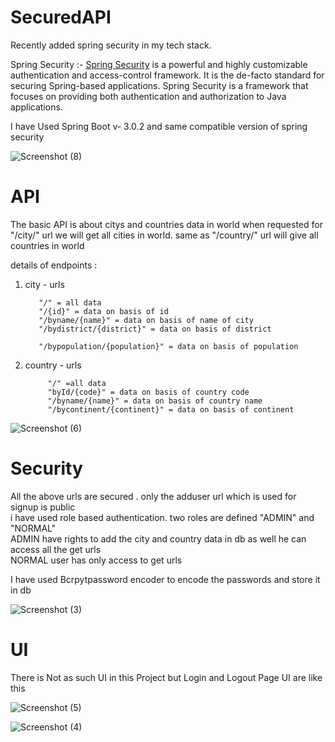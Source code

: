 # SecuredAPI
Recently added spring security in my tech stack. 

Spring Security  :-  [Spring Security](https://spring.io/projects/spring-security) is a powerful and highly customizable authentication and access-control framework. It is the de-facto standard for securing Spring-based applications.
Spring Security is a framework that focuses on providing both authentication and authorization to Java applications. 

I have Used Spring Boot v- 3.0.2 and same compatible version of spring security

![Screenshot (8)](https://user-images.githubusercontent.com/89680568/216748683-f21149a7-9245-443e-bdb4-28a4e7f95225.png)


# API
The basic API is about citys and countries data in world when requested for "/city/" url we will get all cities in world. same as "/country/" url will 
give all countries in world

details of endpoints :

1. city -  urls


          "/" = all data
          "/{id}" = data on basis of id
          "/byname/{name}" = data on basis of name of city         
          "/bydistrict/{district}" = data on basis of district          

          "/bypopulation/{population}" = data on basis of population

2. country - urls
            
            "/" =all data
            "byId/{code}" = data on basis of country code
            "/byname/{name}" = data on basis of country name
            "/bycontinent/{continent}" = data on basis of continent
            
            
 ![Screenshot (6)](https://user-images.githubusercontent.com/89680568/216748650-b719c2f2-34d6-42ce-b08c-273dede5187c.png)
    
            
 # Security
 
 All the above urls are secured . only the adduser url which is used for signup is public <br>
 i have used role based authentication. two roles are defined "ADMIN" and "NORMAL"<br>
 ADMIN have rights to add the city and country data in db as well he can access all the get urls <br>
 NORMAL user has only access to get urls <br>
           
 
 I have used Bcrpytpassword encoder to encode the passwords and store it in db 
 
 ![Screenshot (3)](https://user-images.githubusercontent.com/89680568/216748730-19dbb107-af3b-4310-b943-33a5e57dcccc.png)


# UI

There is Not as such UI in this Project but Login and Logout Page UI are like this

![Screenshot (5)](https://user-images.githubusercontent.com/89680568/216748866-c95a8d5f-0094-45fc-b497-d080a8ca25a4.png)

 
   ![Screenshot (4)](https://user-images.githubusercontent.com/89680568/216748876-14b54448-7ee4-405e-ab5e-9cf36d43bf45.png)
         


